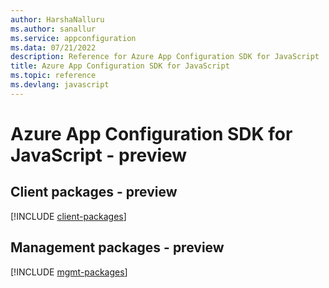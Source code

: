 ```yaml
---
author: HarshaNalluru
ms.author: sanallur
ms.service: appconfiguration
ms.data: 07/21/2022
description: Reference for Azure App Configuration SDK for JavaScript
title: Azure App Configuration SDK for JavaScript
ms.topic: reference
ms.devlang: javascript
---
```

# Azure App Configuration SDK for JavaScript - preview

## Client packages - preview
[!INCLUDE [client-packages](app-configuration-client-index.md)]
## Management packages - preview
[!INCLUDE [mgmt-packages](app-configuration-mgmt-index.md)]